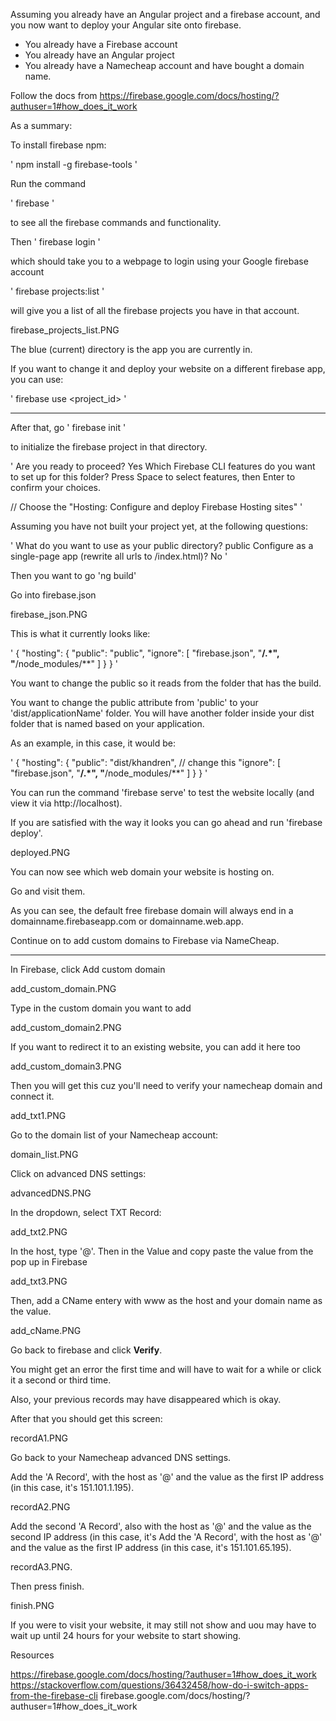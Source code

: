 Assuming you already have an Angular project and a firebase account, and you now want to deploy your Angular site onto firebase.

- You already have a Firebase account
- You already have an Angular project
- You already have a Namecheap account and have bought a domain name.

Follow the docs from https://firebase.google.com/docs/hosting/?authuser=1#how_does_it_work

As a summary:

To install firebase npm:

'
npm install -g firebase-tools
'

Run the command

'
firebase
'

to see all the firebase commands and functionality.

Then 
'
firebase login
'

which should take you to a webpage to login using your Google firebase account

'
firebase projects:list
'

will give you a list of all the firebase projects you have in that account.

firebase_projects_list.PNG

The blue (current) directory is the app you are currently in.

If you want to change it and deploy your website on a different firebase app, you can use:

'
firebase use <project_id>
'

----------------------------
After that, go 
'
firebase init
'

to initialize the firebase project in that directory. 

'
Are you ready to proceed? Yes
Which Firebase CLI features do you want to set up for this folder? Press Space to select features, then Enter to confirm your choices. 

// Choose the "Hosting: Configure and deploy Firebase Hosting sites"
'

Assuming you have not built your project yet, at the following questions:

'
What do you want to use as your public directory? public
Configure as a single-page app (rewrite all urls to /index.html)? No
'

Then you want to go 'ng build'

Go into firebase.json

firebase_json.PNG

This is what it currently looks like:

'
{
  "hosting": {
    "public": "public", 
    "ignore": [
      "firebase.json",
      "**/.*",
      "**/node_modules/**"
    ]
  }
}
'

You want to change the public so it reads from the folder that has the build.

You want to change the public attribute from 'public' to your 'dist/applicationName' folder. You will have another folder inside your dist folder that is named based on your application.

As an example, in this case, it would be:

'
{
  "hosting": {
    "public": "dist/khandren", // change this
    "ignore": [
      "firebase.json",
      "**/.*",
      "**/node_modules/**"
    ]
  }
}
'

You can run the command 'firebase serve' to test the website locally (and view it via http://localhost).

If you are satisfied with the way it looks you can go ahead and run 'firebase deploy'.

deployed.PNG

You can now see which web domain your website is hosting on. 

Go and visit them.

As you can see, the default free firebase domain will always end in a 
domainname.firebaseapp.com or domainname.web.app.

Continue on to add custom domains to Firebase via NameCheap.

---------
In Firebase, click Add custom domain 

add_custom_domain.PNG

Type in the custom domain you want to add

add_custom_domain2.PNG

If you want to redirect it to an existing website, you can add it here too

add_custom_domain3.PNG

Then you will get this cuz you'll need to verify your namecheap domain and connect it.

add_txt1.PNG

Go to the domain list of your Namecheap account:

domain_list.PNG

Click on advanced DNS settings:

advancedDNS.PNG

In the dropdown, select TXT Record:

add_txt2.PNG

In the host, type '@'. Then in the Value and copy paste the value from the pop up in Firebase

add_txt3.PNG

Then, add a CName entery with www as the host and your domain name as the value.

add_cName.PNG

Go back to firebase and click **Verify**.

You might get an error the first time and will have to wait for a while or click it a second or third time.

Also, your previous records may have disappeared which is okay.

After that you should get this screen:

recordA1.PNG

Go back to your Namecheap advanced DNS settings.

Add the 'A Record', with the host as '@' and the value as the first IP address (in this case, it's 151.101.1.195).

recordA2.PNG

Add the second 'A Record', also with the host as '@' and the value as the second IP address (in this case, it's Add the 'A Record', with the host as '@' and the value as the first IP address (in this case, it's 151.101.65.195).

recordA3.PNG.

Then press finish.

finish.PNG

If you were to visit your website, it may still not show and 
uou may have to wait up until 24 hours for your website to start showing.

Resources

https://firebase.google.com/docs/hosting/?authuser=1#how_does_it_work
https://stackoverflow.com/questions/36432458/how-do-i-switch-apps-from-the-firebase-cli
firebase.google.com/docs/hosting/?authuser=1#how_does_it_work